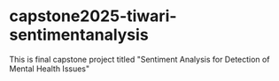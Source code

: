 # capstone2025-tiwari-sentimentanalysis
This is final capstone project titled "Sentiment Analysis for Detection of Mental Health Issues"
